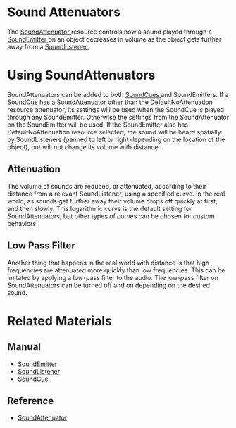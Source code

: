 # Sound Attenuators
The [ SoundAttenuator ](https://github.com/PlasmaEngine/PlasmaDocs/tree/master/docs/C%2B%2B/code_reference/class_reference/soundattenuator.markdown) resource controls how a sound played through a [SoundEmitter ](https://plasmaengine.github.io/PlasmaDocs/Manual/audio/soundemitter.markdown) on an object decreases in volume as the object gets further away from a  [SoundListener ](https://plasmaengine.github.io/PlasmaDocs/Manual/audio/soundlistener.markdown). 

# Using SoundAttenuators 


SoundAttenuators can be added to both [SoundCues ](https://plasmaengine.github.io/PlasmaDocs/Manual/audio/soundcue.markdown) and SoundEmitters. If a SoundCue has a SoundAttenuator other than the DefaultNoAttenuation resource attenuator, its settings will be used when the SoundCue is played through any SoundEmitter. Otherwise the settings from the SoundAttenuator on the SoundEmitter will be used. If the SoundEmitter also has DefaultNoAttenuation resource selected, the sound will be heard spatially by SoundListeners (panned to left or right depending on the location of the object), but will not change its volume with distance.

## Attenuation

The volume of sounds are reduced, or attenuated, according to their distance from a relevant SoundListener, using a specified curve. In the real world, as sounds get further away their volume drops off quickly at first, and then slowly. This logarithmic curve is the default setting for SoundAttenuators, but other types of curves can be chosen for custom behaviors.

## Low Pass Filter

Another thing that happens in the real world with distance is that high frequencies are attenuated more quickly than low frequencies. This can be imitated by applying a low-pass filter to the audio. The low-pass filter on SoundAttenuators can be turned off and on depending on the desired sound.


# Related Materials

## Manual
- [SoundEmitter ](https://plasmaengine.github.io/PlasmaDocs/Manual/audio/soundemitter.markdown)
- [SoundListener ](https://plasmaengine.github.io/PlasmaDocs/Manual/audio/soundlistener.markdown)
- [SoundCue ](https://plasmaengine.github.io/PlasmaDocs/Manual/audio/soundcue.markdown)

## Reference
- [ SoundAttenuator ](https://github.com/PlasmaEngine/PlasmaDocs/tree/master/docs/C%2B%2B/code_reference/class_reference/soundattenuator.markdown) 

 